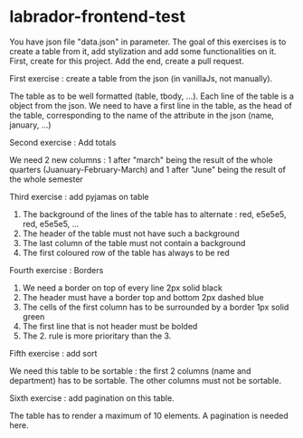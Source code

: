 # labrador-frontend-test

You have json file "data.json" in parameter. The goal of this exercises is to create a table from it, add stylization and add some functionalities on it.
First, create for this project.
Add the end, create a pull request.


First exercise : create a table from the json (in vanillaJs, not manually).

The table as to be well formatted (table, tbody, ...).
Each line of the table is a object from the json.
We need to have a first line in the table, as the head of the table, corresponding to the name of the attribute in the json (name, january, ...)

Second exercise : Add totals

We need 2 new columns : 1 after "march" being the result of the whole quarters (Juanuary-February-March) 
and 1 after "June" being the result of the whole semester


Third exercise : add pyjamas on table

1. The background of the lines of the table has to alternate : red, e5e5e5, red, e5e5e5, ...  
2. The header of the table must not have such a background
3. The last column of the table must not contain a background
4. The first coloured row of the table has always to be red


Fourth exercise : Borders

1. We need a border on top of every line  2px solid black
2. The header must have a border top and bottom 2px dashed blue
3. The cells of the first column has to be surrounded by a border 1px solid green
4. The first line that is not header must be bolded
5. The 2. rule is more prioritary than the 3.



Fifth exercise : add sort

We need this table to be sortable : the first 2 columns (name and department) has to be sortable. The other columns must not be sortable.


Sixth exercise : add pagination on this table.

The table has to render a maximum of 10 elements. A pagination is needed here.